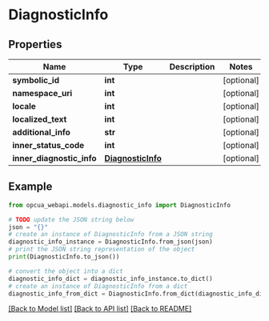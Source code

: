 # DiagnosticInfo


## Properties

Name | Type | Description | Notes
------------ | ------------- | ------------- | -------------
**symbolic_id** | **int** |  | [optional] 
**namespace_uri** | **int** |  | [optional] 
**locale** | **int** |  | [optional] 
**localized_text** | **int** |  | [optional] 
**additional_info** | **str** |  | [optional] 
**inner_status_code** | **int** |  | [optional] 
**inner_diagnostic_info** | [**DiagnosticInfo**](DiagnosticInfo.md) |  | [optional] 

## Example

```python
from opcua_webapi.models.diagnostic_info import DiagnosticInfo

# TODO update the JSON string below
json = "{}"
# create an instance of DiagnosticInfo from a JSON string
diagnostic_info_instance = DiagnosticInfo.from_json(json)
# print the JSON string representation of the object
print(DiagnosticInfo.to_json())

# convert the object into a dict
diagnostic_info_dict = diagnostic_info_instance.to_dict()
# create an instance of DiagnosticInfo from a dict
diagnostic_info_from_dict = DiagnosticInfo.from_dict(diagnostic_info_dict)
```
[[Back to Model list]](../README.md#documentation-for-models) [[Back to API list]](../README.md#documentation-for-api-endpoints) [[Back to README]](../README.md)


